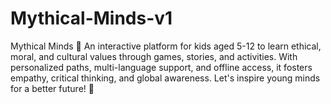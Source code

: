 # Mythical-Minds-v1
Mythical Minds 🌟 An interactive platform for kids aged 5-12 to learn ethical, moral, and cultural values through games, stories, and activities. With personalized paths, multi-language support, and offline access, it fosters empathy, critical thinking, and global awareness. Let's inspire young minds for a better future! 🚀
